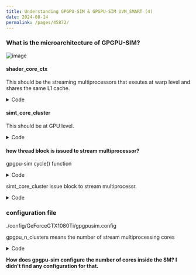 ```yaml
---
title: Understanding GPGPU-SIM & GPGPU-SIM UVM_SMART (4)
date: 2024-08-14
permalink: /pages/45872/
---
```


### What is the microarchitecture of GPGPU-SIM?

![image](https://github.com/user-attachments/assets/7829ceea-eb93-4d2d-8896-edc3eb2dbe66)

#### shader_core_ctx

This should be the streaming multiprocessors that exeutes at warp level and shares the same L1 cache.

<details>
  <summary>Code</summary>
	
```
// @@@@@@ shader.cc
shader_core_ctx::shader_core_ctx( class gpgpu_sim *gpu, 
                                  class simt_core_cluster *cluster,
                                  unsigned shader_id,
                                  unsigned tpc_id,
                                  const struct shader_core_config *config,
                                  const struct memory_config *mem_config,
                                  shader_core_stats *stats,
				  class gpgpu_new_stats *new_stats )
   : core_t( gpu, NULL, config->warp_size, config->n_thread_per_shader ),
     m_barriers( this, config->max_warps_per_shader, config->max_cta_per_core, config->max_barriers_per_cta, config->warp_size ),
     m_dynamic_warp_id(0)
{
    ...
    m_L1I = new read_only_cache( name,m_config->m_L1I_config,m_sid,get_shader_instruction_cache_id(),m_icnt,IN_L1I_MISS_QUEUE);
    ...
    m_warp.resize(m_config->max_warps_per_shader, shd_warp_t(this, warp_size));
    m_scoreboard = new Scoreboard(m_sid, m_config->max_warps_per_shader);
}

// different stages:
{
    void decode();
    
    void issue();
    friend class scheduler_unit; //this is needed to use private issue warp.
    friend class TwoLevelScheduler;
    friend class LooseRoundRobbinScheduler;
    void issue_warp( register_set& warp, const warp_inst_t *pI, const active_mask_t &active_mask, unsigned warp_id );
    void func_exec_inst( warp_inst_t &inst );

     // Returns numbers of addresses in translated_addrs
    unsigned translate_local_memaddr( address_type localaddr, unsigned tid, unsigned num_shader, unsigned datasize, new_addr_type* translated_addrs );

    void read_operands();
    
    void execute();
    
    void writeback();
}
```
</details>

#### simt_core_cluster

This should be at GPU level.

<details>
  <summary>Code</summary>
	
```
// @@@@@@ shader.cc
class simt_core_cluster {
public:
    simt_core_cluster( class gpgpu_sim *gpu, 
                       unsigned cluster_id, 
                       const struct shader_core_config *config, 
                       const struct memory_config *mem_config,
                       shader_core_stats *stats,
                       memory_stats_t *mstats,
		       class gpgpu_new_stats *new_stats ) {

  }
}

simt_core_cluster::simt_core_cluster( class gpgpu_sim *gpu, 
                                      unsigned cluster_id, 
                                      const struct shader_core_config *config, 
                                      const struct memory_config *mem_config,
                                      shader_core_stats *stats, 
                                      class memory_stats_t *mstats,
				      class gpgpu_new_stats *new_stats )
{
    m_config = config;
    m_cta_issue_next_core=m_config->n_simt_cores_per_cluster-1; // this causes first launch to use hw cta 0
    m_cluster_id=cluster_id;
    m_gpu = gpu;
    m_stats = stats;
    m_memory_stats = mstats;
    
    m_new_stats = new_stats;

    m_core = new shader_core_ctx*[ config->n_simt_cores_per_cluster ];
    for( unsigned i=0; i < config->n_simt_cores_per_cluster; i++ ) {
        unsigned sid = m_config->cid_to_sid(i,m_cluster_id);
        m_core[i] = new shader_core_ctx(gpu,this,sid,m_cluster_id,config,mem_config,stats, new_stats);
        m_core_sim_order.push_back(i); 
    }
}
```
</details>

#### how thread block is issued to stream multiprocessor?

gpgpu-sim cycle() function

<details>
  <summary>Code</summary>
	
```
// @@@@@@ gpgpu_sim
void gpgpu_sim::cycle()
{
    ...
    m_cluster[i]->icnt_cycle();
    ...
    m_memory_partition_unit[i]->dram_cycle();
    ...
    m_memory_sub_partition[i]->cache_cycle(gpu_sim_cycle+gpu_tot_sim_cycle);
    ...
    icnt_transfer();
    ...
    for (unsigned i=0;i<m_shader_config->n_simt_clusters;i++) {
        if (m_cluster[i]->get_not_completed() || get_more_cta_left() ) {
            m_cluster[i]->core_cycle();
            *active_sms+=m_cluster[i]->get_n_active_sms();
         }
    }
    issue_block2core();
}

void gpgpu_sim::issue_block2core()
{
    unsigned last_issued = m_last_cluster_issue; 
    for (unsigned i=0;i<m_shader_config->n_simt_clusters;i++) {
        unsigned idx = (i + last_issued + 1) % m_shader_config->n_simt_clusters;
        unsigned num = m_cluster[idx]->issue_block2core();
        if( num ) {
            m_last_cluster_issue=idx;
            m_total_cta_launched += num;
        }
    }
}
```
</details>

simt_core_cluster issue block to stream multiprocessr.

<details>
  <summary>Code</summary>
	
```
// @@@@@@ shader.cc
unsigned simt_core_cluster::issue_block2core()
{
    unsigned num_blocks_issued=0;
    for( unsigned i=0; i < m_config->n_simt_cores_per_cluster; i++ ) {
        unsigned core = (i+m_cta_issue_next_core+1)%m_config->n_simt_cores_per_cluster;

        kernel_info_t * kernel;

        if(m_config->gpgpu_concurrent_kernel_sm) {//concurrent kernel on sm 
            //always select latest issued kernel
            kernel_info_t *k = m_gpu->select_kernel();
            kernel = k;
        }
	...

        if( m_gpu->kernel_more_cta_left(kernel) && 
            m_core[core]->can_issue_1block(*kernel)) {
            m_core[core]->issue_block2core(*kernel);
            ...
        }
    }
    return num_blocks_issued;
}
```
</details>

### configuration file

./config/GeForceGTX1080Ti/gpgpusim.config

gpgpu_n_clusters means the number of stream multiprocessing cores

<details>
  <summary>Code</summary>
	
```
# high level architecture configuration
-gpgpu_n_clusters 28

```
</details>

**How does gpgpu-sim configure the number of cores inside the SM? I didn't find any configuration for that.**
